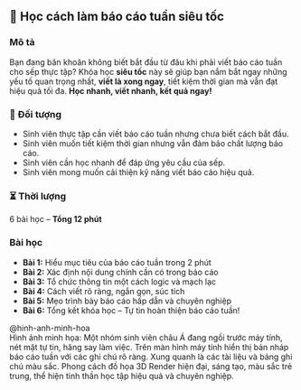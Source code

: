 ## 📌 Học cách làm báo cáo tuần siêu tốc

### Mô tả  
Bạn đang băn khoăn không biết bắt đầu từ đâu khi phải viết báo cáo tuần cho sếp thực tập? Khóa học **siêu tốc** này sẽ giúp bạn nắm bắt ngay những yếu tố quan trọng nhất, **viết là xong ngay**, tiết kiệm thời gian mà vẫn đạt hiệu quả tối đa. **Học nhanh, viết nhanh, kết quả ngay!**

### 🎯 Đối tượng  
- Sinh viên thực tập cần viết báo cáo tuần nhưng chưa biết cách bắt đầu.
- Sinh viên muốn tiết kiệm thời gian nhưng vẫn đảm bảo chất lượng báo cáo.
- Sinh viên cần học nhanh để đáp ứng yêu cầu của sếp.
- Sinh viên mong muốn cải thiện kỹ năng viết báo cáo hiệu quả.

### ⏳ Thời lượng  
6 bài học – **Tổng 12 phút**

### Bài học  
- **Bài 1:** Hiểu mục tiêu của báo cáo tuần trong 2 phút  
- **Bài 2:** Xác định nội dung chính cần có trong báo cáo  
- **Bài 3:** Tổ chức thông tin một cách logic và mạch lạc  
- **Bài 4:** Cách viết rõ ràng, ngắn gọn, súc tích  
- **Bài 5:** Mẹo trình bày báo cáo hấp dẫn và chuyên nghiệp  
- **Bài 6:** Tổng kết khóa học – Tự tin hoàn thiện báo cáo tuần!

@hinh-anh-minh-hoa  
Hình ảnh minh họa: Một nhóm sinh viên châu Á đang ngồi trước máy tính, nét mặt tự tin, hăng say làm việc. Trên màn hình máy tính hiển thị bản nháp báo cáo tuần với các ghi chú rõ ràng. Xung quanh là các tài liệu và bảng ghi chú màu sắc. Phong cách đồ họa 3D Render hiện đại, sáng tạo, màu sắc trẻ trung, thể hiện tinh thần học tập hiệu quả và chuyên nghiệp.